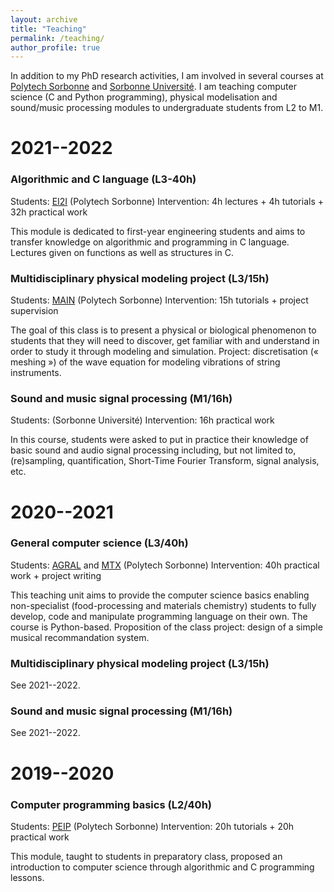 ```yaml
---
layout: archive
title: "Teaching"
permalink: /teaching/
author_profile: true
---
```


In addition to my PhD research activities, I am involved in several courses at [Polytech Sorbonne](https://www.polytech.sorbonne-universite.fr/) and [Sorbonne Université](https://www.sorbonne-universite.fr/). I am teaching computer science (C and Python programming), physical modelisation and sound/music processing modules to undergraduate students from L2 to M1.

# 2021--2022

### Algorithmic and C language (L3-40h)

Students: [EI2I](https://www.polytech.sorbonne-universite.fr/formations/electronique-informatique-parcours-informatique-industrielle) (Polytech Sorbonne)
Intervention: 4h lectures + 4h tutorials + 32h practical work

This module is dedicated to first-year engineering students and aims to transfer knowledge on algorithmic and programming in C language. Lectures given on functions as well as structures in C.

### Multidisciplinary physical modeling project (L3/15h)

Students: [MAIN](https://www.polytech.sorbonne-universite.fr/formations/mathematiques-appliques-et-informatique) (Polytech Sorbonne)
Intervention: 15h tutorials + project supervision

The goal of this class is to present a physical or biological phenomenon to students that they will need to discover, get familiar with and understand in order to study it through modeling and simulation. Project: discretisation (« meshing ») of the wave equation for modeling vibrations of string instruments.

### Sound and music signal processing (M1/16h)

Students: []() (Sorbonne Université)
Intervention: 16h practical work

In this course, students were asked to put in practice their knowledge of basic sound and audio signal processing including, but not limited to, (re)sampling, quantification, Short-Time Fourier Transform, signal analysis, etc. 

# 2020--2021

### General computer science (L3/40h)

Students: [AGRAL](https://www.polytech.sorbonne-universite.fr/formations/agroalimentaire) and [MTX](https://www.polytech.sorbonne-universite.fr/formations/materiaux) (Polytech Sorbonne)
Intervention: 40h practical work + project writing

This teaching unit aims to provide the computer science basics enabling non-specialist (food-processing and materials chemistry) students to fully develop, code and manipulate programming language on their own. The course is Python-based. Proposition of the class project: design of a simple musical recommandation system.

### Multidisciplinary physical modeling project (L3/15h)

See 2021--2022.

### Sound and music signal processing (M1/16h)

See 2021--2022.

# 2019--2020

### Computer programming basics (L2/40h)

Students: [PEIP](https://www.polytech.sorbonne-universite.fr/formations/cycle-preparatoire-peip-b) (Polytech Sorbonne)
Intervention: 20h tutorials + 20h practical work

This module, taught to students in preparatory class, proposed an introduction to computer science through algorithmic and C programming lessons. 
